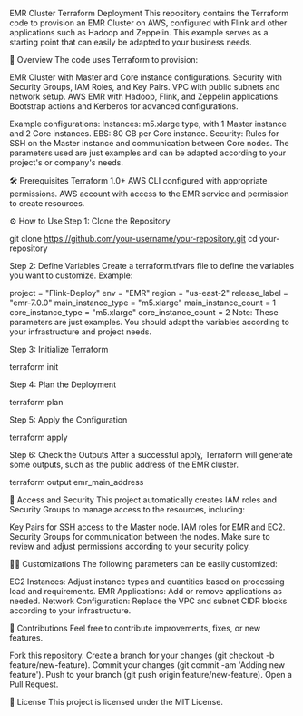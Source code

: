 EMR Cluster Terraform Deployment
This repository contains the Terraform code to provision an EMR Cluster on AWS, configured with Flink and other applications such as Hadoop and Zeppelin. This example serves as a starting point that can easily be adapted to your business needs.

🚀 Overview
The code uses Terraform to provision:

EMR Cluster with Master and Core instance configurations.
Security with Security Groups, IAM Roles, and Key Pairs.
VPC with public subnets and network setup.
AWS EMR with Hadoop, Flink, and Zeppelin applications.
Bootstrap actions and Kerberos for advanced configurations.

Example configurations:
Instances: m5.xlarge type, with 1 Master instance and 2 Core instances.
EBS: 80 GB per Core instance.
Security: Rules for SSH on the Master instance and communication between Core nodes.
The parameters used are just examples and can be adapted according to your project's or company's needs.

🛠️ Prerequisites
Terraform 1.0+
AWS CLI configured with appropriate permissions.
AWS account with access to the EMR service and permission to create resources.

⚙️ How to Use
Step 1: Clone the Repository

git clone https://github.com/your-username/your-repository.git
cd your-repository

Step 2: Define Variables
Create a terraform.tfvars file to define the variables you want to customize.
Example:

project = "Flink-Deploy"
env = "EMR"
region = "us-east-2"
release_label = "emr-7.0.0"
main_instance_type = "m5.xlarge"
main_instance_count = 1
core_instance_type = "m5.xlarge"
core_instance_count = 2
Note: These parameters are just examples. You should adapt the variables according to your infrastructure and project needs.

Step 3: Initialize Terraform

terraform init

Step 4: Plan the Deployment

terraform plan

Step 5: Apply the Configuration

terraform apply

Step 6: Check the Outputs
After a successful apply, Terraform will generate some outputs, such as the public address of the EMR cluster.

terraform output emr_main_address

🔑 Access and Security
This project automatically creates IAM roles and Security Groups to manage access to the resources, including:

Key Pairs for SSH access to the Master node.
IAM roles for EMR and EC2.
Security Groups for communication between the nodes.
Make sure to review and adjust permissions according to your security policy.

🧑‍💻 Customizations
The following parameters can be easily customized:

EC2 Instances: Adjust instance types and quantities based on processing load and requirements.
EMR Applications: Add or remove applications as needed.
Network Configuration: Replace the VPC and subnet CIDR blocks according to your infrastructure.

📑 Contributions
Feel free to contribute improvements, fixes, or new features.

Fork this repository.
Create a branch for your changes (git checkout -b feature/new-feature).
Commit your changes (git commit -am 'Adding new feature').
Push to your branch (git push origin feature/new-feature).
Open a Pull Request.

📝 License
This project is licensed under the MIT License.

